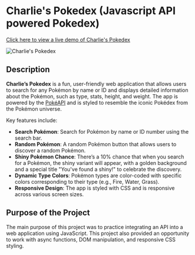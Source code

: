 # Charlie's Pokedex (Javascript API powered Pokedex)

[Click here to view a live demo of Charlie's Pokedex](https://charlies-pokedex.netlify.app)

![Charlie's Pokedex](https://i.imgur.com/pLgcafO.png)

## Description
**Charlie’s Pokedex** is a fun, user-friendly web application that allows users to search for any Pokémon by name or ID and displays detailed information about the Pokémon, such as type, stats, height, and weight. The app is powered by the [PokéAPI](https://pokeapi.co/) and is styled to resemble the iconic Pokédex from the Pokémon universe.

Key features include:
- **Search Pokémon**: Search for Pokémon by name or ID number using the search bar.
- **Random Pokémon**: A random Pokémon button that allows users to discover a random Pokémon.
- **Shiny Pokémon Chance**: There’s a 10% chance that when you search for a Pokémon, the shiny variant will appear, with a golden background and a special title "You've found a shiny!" to celebrate the discovery.
- **Dynamic Type Colors**: Pokémon types are color-coded with specific colors corresponding to their type (e.g., Fire, Water, Grass).
- **Responsive Design**: The app is styled with CSS and is responsive across various screen sizes.

## Purpose of the Project
The main purpose of this project was to practice integrating an API into a web application using JavaScript. This project also provided an opportunity to work with async functions, DOM manipulation, and responsive CSS styling.
